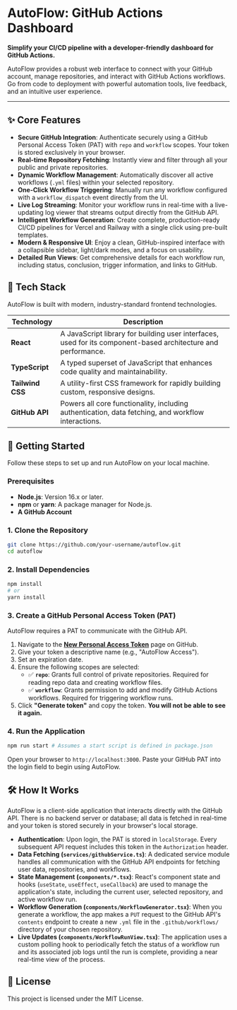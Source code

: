 
# AutoFlow: GitHub Actions Dashboard

**Simplify your CI/CD pipeline with a developer-friendly dashboard for GitHub Actions.**

AutoFlow provides a robust web interface to connect with your GitHub account, manage repositories, and interact with GitHub Actions workflows. Go from code to deployment with powerful automation tools, live feedback, and an intuitive user experience.

---

## ✨ Core Features

*   **Secure GitHub Integration**: Authenticate securely using a GitHub Personal Access Token (PAT) with `repo` and `workflow` scopes. Your token is stored exclusively in your browser.
*   **Real-time Repository Fetching**: Instantly view and filter through all your public and private repositories.
*   **Dynamic Workflow Management**: Automatically discover all active workflows (`.yml` files) within your selected repository.
*   **One-Click Workflow Triggering**: Manually run any workflow configured with a `workflow_dispatch` event directly from the UI.
*   **Live Log Streaming**: Monitor your workflow runs in real-time with a live-updating log viewer that streams output directly from the GitHub API.
*   **Intelligent Workflow Generation**: Create complete, production-ready CI/CD pipelines for Vercel and Railway with a single click using pre-built templates.
*   **Modern & Responsive UI**: Enjoy a clean, GitHub-inspired interface with a collapsible sidebar, light/dark modes, and a focus on usability.
*   **Detailed Run Views**: Get comprehensive details for each workflow run, including status, conclusion, trigger information, and links to GitHub.

## 🚀 Tech Stack

AutoFlow is built with modern, industry-standard frontend technologies.

| Technology      | Description                                                                                                   |
| --------------- | ------------------------------------------------------------------------------------------------------------- |
| **React**       | A JavaScript library for building user interfaces, used for its component-based architecture and performance.     |
| **TypeScript**  | A typed superset of JavaScript that enhances code quality and maintainability.                                  |
| **Tailwind CSS**| A utility-first CSS framework for rapidly building custom, responsive designs.                                  |
| **GitHub API**  | Powers all core functionality, including authentication, data fetching, and workflow interactions.              |

## 🏁 Getting Started

Follow these steps to set up and run AutoFlow on your local machine.

### Prerequisites

*   **Node.js**: Version 16.x or later.
*   **npm** or **yarn**: A package manager for Node.js.
*   **A GitHub Account**

### 1. Clone the Repository

```bash
git clone https://github.com/your-username/autoflow.git
cd autoflow
```

### 2. Install Dependencies

```bash
npm install
# or
yarn install
```

### 3. Create a GitHub Personal Access Token (PAT)

AutoFlow requires a PAT to communicate with the GitHub API.

1.  Navigate to the **[New Personal Access Token](https://github.com/settings/tokens/new)** page on GitHub.
2.  Give your token a descriptive name (e.g., "AutoFlow Access").
3.  Set an expiration date.
4.  Ensure the following scopes are selected:
    *   ✅ **`repo`**: Grants full control of private repositories. Required for reading repo data and creating workflow files.
    *   ✅ **`workflow`**: Grants permission to add and modify GitHub Actions workflows. Required for triggering workflow runs.
5.  Click **"Generate token"** and copy the token. **You will not be able to see it again.**

### 4. Run the Application

```bash
npm run start # Assumes a start script is defined in package.json
```

Open your browser to `http://localhost:3000`. Paste your GitHub PAT into the login field to begin using AutoFlow.

## 🛠️ How It Works

AutoFlow is a client-side application that interacts directly with the GitHub API. There is no backend server or database; all data is fetched in real-time and your token is stored securely in your browser's local storage.

*   **Authentication**: Upon login, the PAT is stored in `localStorage`. Every subsequent API request includes this token in the `Authorization` header.
*   **Data Fetching (`services/githubService.ts`)**: A dedicated service module handles all communication with the GitHub API endpoints for fetching user data, repositories, and workflows.
*   **State Management (`components/*.tsx`)**: React's component state and hooks (`useState`, `useEffect`, `useCallback`) are used to manage the application's state, including the current user, selected repository, and active workflow run.
*   **Workflow Generation (`components/WorkflowGenerator.tsx`)**: When you generate a workflow, the app makes a `PUT` request to the GitHub API's `contents` endpoint to create a new `.yml` file in the `.github/workflows/` directory of your chosen repository.
*   **Live Updates (`components/WorkflowRunView.tsx`)**: The application uses a custom polling hook to periodically fetch the status of a workflow run and its associated job logs until the run is complete, providing a near real-time view of the process.

## 📄 License

This project is licensed under the MIT License.
